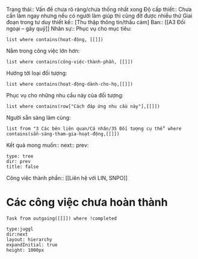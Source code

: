 Trạng thái:: Vấn đề chưa rõ ràng/chưa thống nhất xong
Độ cấp thiết:: Chưa cần làm ngay nhưng nếu có người làm giúp thì cũng đỡ được nhiều thứ
Giai đoạn trong tư duy thiết kế:: [Thu thập thông tin/thấu cảm]
Ban:: [[A3 Đối ngoại – gây quỹ]]
Nhân sự::
Phục vụ cho mục tiêu:
```dataview
list where contains(hoạt-động, [[]])
```
Nằm trong công việc lớn hơn:
```dataview
list where contains(công-việc-thành-phần, [[]])
```
Hướng tới loại đối tượng:
```dataview
list where contains(hoạt-động-dành-cho-họ,[[]])
```
Phục vụ cho những nhu cầu này của đối tượng:
```dataview
list where contains(row["Cách đáp ứng nhu cầu này"],[[]])
```
Người sẵn sàng làm cùng:
```dataview
list from "3 Các bên liên quan/Cá nhân/35 Đối tượng cụ thể" where contains(sẵn-sàng-tham-gia-hoạt-động,[[]])
```

Kết quả mong muốn:: 
next::
prev:
```breadcrumbs
type: tree
dir: prev
title: false
```

Công việc thành phần:: [[Liên hệ với LIN, SNPO]]

# Các công việc chưa hoàn thành
```dataview
Task from outgoing([[]]) where !completed
```

```breadcrumbs
type:juggl
dir:next
layout: hierarchy
expandInitial: true
height: 1000px
```

